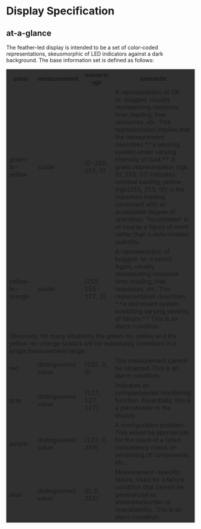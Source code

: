 # Display Specification
## at-a-glance
The feather-led display is intended to be a set of color-coded representations, skeuomorphic of LED indicators against a dark background. The base information set is defined as follows:
<table color='#ffffff' bgcolor='#303030'>
  <tr><th>color</th><th>measurement</th><th>numeric rgb</th><th>semantic</th></tr>
  <tr>
    <td>green-to-yellow</td>
    <td>scalar</td>
    <td>(0-255, 255, 0)</td>
    <td>A representation of OK-to-bogged. Usually representing response time, loading, free resources, etc. This representation implies that the measurement describes **a working system under varying intensity of load.** A green representation (rgb (0, 255, 0)) indicates nominal loading; yellow (rgb(255, 255, 0)) is the maximum loading consistent with an acceptable degree of operation. "Acceptable" is of course a figure of merit rather than a deterministic quantity.</td>
  </tr>
  <tr>
    <td>yellow-to-orange</td>
    <td>scalar</td>
    <td>(255, 255-127, 0)</td>
    <td>A representation of bogged-to-trashed. Again, usually representing response time, loading, free resources, etc.
      This representation describes **a distressed system exhibiting varying severity of failure.** This is an alarm condition.</td>
  </tr>
  <tr>
    <td colspan='4'>Obviously, for many situations the green-to-yellow and the yellow-to-orange scalars will be reasonably combined in a single measurement range.</td>
  </tr>
  <tr>
    <td>red</td>
    <td>distinguished value</td>
    <td>(255, 0, 0)</td>
    <td>The measurement cannot be obtained. This is an alarm condition.</td>
  </tr>
  <tr>
    <td>gray</td>
    <td>distinguished value</td>
    <td>(127, 127, 127)</td>
    <td>Indicates an unimplemented monitoring function. Essentially, this is a placeholder in the display.</td>
  </tr>
  <tr>
    <td>purple</td>
    <td>distinguished value</td>
    <td>(127, 0, 255)</td>
    <td>A configuration problem. This would be appropriate for the result of a failed consistency check on versioning of components, etc.</td>
  </tr>
  <tr>
    <td>blue</td>
    <td>distinguished value</td>
    <td>(0, 0, 255)</td>
    <td>Measurement-specific failure. Used for a failure condition that cannot be generalized as slowness/burden or unavailability. This is an alarm condition.</td>
  </tr>
</table>
